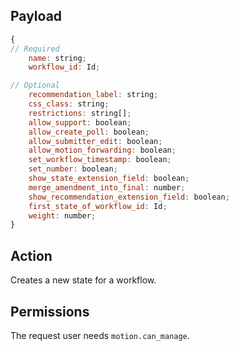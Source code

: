 ## Payload
```js
{
// Required
    name: string;
    workflow_id: Id;

// Optional
    recommendation_label: string;
    css_class: string;
    restrictions: string[];
    allow_support: boolean;
    allow_create_poll: boolean;
    allow_submitter_edit: boolean;
    allow_motion_forwarding: boolean;
    set_workflow_timestamp: boolean;
    set_number: boolean;
    show_state_extension_field: boolean;
    merge_amendment_into_final: number;
    show_recommendation_extension_field: boolean;
    first_state_of_workflow_id: Id;
    weight: number;
}
```

## Action
Creates a new state for a workflow.

## Permissions
The request user needs `motion.can_manage`.
